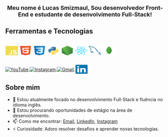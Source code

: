 <div align="center">
  <h3 style="font-size: 18px;">Meu nome é Lucas Smizmaul, Sou desenvolvedor Front-End e estudante de desenvolvimento Full-Stack!</h3>
</div>

## Ferramentas e Tecnologias
<div style="display: inline_block"><br>
  <img align="center" alt="Luc-Js" height="30" width="40" src="https://raw.githubusercontent.com/devicons/devicon/master/icons/javascript/javascript-plain.svg">
  <img align="center" alt="Luc-HTML" height="30" width="40" src="https://raw.githubusercontent.com/devicons/devicon/master/icons/html5/html5-original.svg">
  <img align="center" alt="Luc-CSS" height="30" width="40" src="https://raw.githubusercontent.com/devicons/devicon/master/icons/css3/css3-original.svg">
  <img align="center" alt="Luc-Python" height="30" width="40" src="https://raw.githubusercontent.com/devicons/devicon/master/icons/python/python-original.svg">
  <img align="center" alt="Node.js" height="30" width="40" src="https://raw.githubusercontent.com/devicons/devicon/master/icons/nodejs/nodejs-original.svg">
  <img align="center" alt="React.js" height="30" width="40" src="https://raw.githubusercontent.com/devicons/devicon/master/icons/react/react-original.svg">
  <img align="center" alt="MySQL" height="30" width="40" src="https://raw.githubusercontent.com/devicons/devicon/master/icons/mysql/mysql-original.svg">
  <img align="center" alt="MongoDB" height="30" width="40" src="https://raw.githubusercontent.com/devicons/devicon/master/icons/mongodb/mongodb-original.svg">
</div>

##

<div> 
  <a href="https://www.youtube.com/channel/UC-5SW3ecxlv_D50CwtIjcBg" target="_blank">
    <img align="center" alt="YouTube" height="30" width="40" src="https://raw.githubusercontent.com/devicons/devicon/master/icons/youtube/youtube-original.svg">
  </a>
  <a href="https://instagram.com/smizmaul.ti" target="_blank">
    <img align="center" alt="Instagram" height="30" width="40" src="https://raw.githubusercontent.com/devicons/devicon/master/icons/instagram/instagram-original.svg">
  </a>
  <a href="mailto:smizmaul.solucoes@gmail.com" target="_blank">
    <img align="center" alt="Gmail" height="30" width="40" src="https://raw.githubusercontent.com/devicons/devicon/master/icons/gmail/gmail-original.svg">
  </a>
  <a href="https://www.linkedin.com/in/lucassmizmaul" target="_blank">
    <img align="center" alt="LinkedIn" height="30" width="40" src="https://raw.githubusercontent.com/devicons/devicon/master/icons/linkedin/linkedin-original.svg">
  </a>
</div>

## Sobre mim
- 🌱 Estou atualmente focado no desenvolvimento Full-Stack e fluência no idioma inglês. 
- 💬 Estou procurando oportunidades de estágio na área de desenvolvimento. 
- 📫 Como me encontrar: [Email](mailto:smizmaul.solucoes@gmail.com), [LinkedIn](https://www.linkedin.com/in/lucassmizmaul), [Instagram](https://instagram.com/smizmaul.ti)
- ⚡ Curiosidade: Adoro resolver desafios e aprender novas tecnologias.

